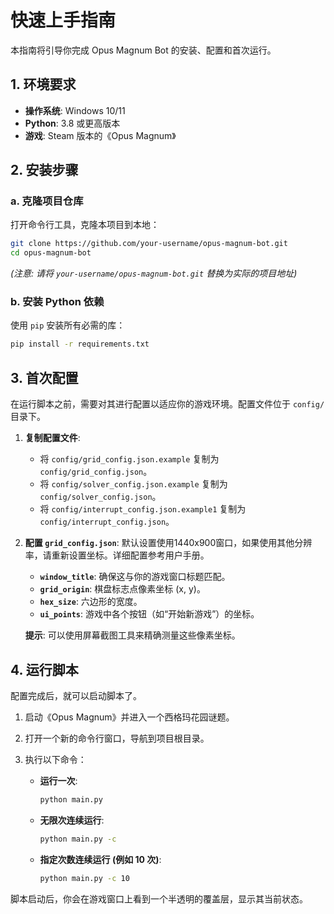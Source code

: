 # 快速上手指南

本指南将引导你完成 Opus Magnum Bot 的安装、配置和首次运行。

## 1. 环境要求

- **操作系统**: Windows 10/11
- **Python**: 3.8 或更高版本
- **游戏**: Steam 版本的《Opus Magnum》

## 2. 安装步骤

### a. 克隆项目仓库

打开命令行工具，克隆本项目到本地：

```bash
git clone https://github.com/your-username/opus-magnum-bot.git
cd opus-magnum-bot
```

*(注意: 请将 `your-username/opus-magnum-bot.git` 替换为实际的项目地址)*

### b. 安装 Python 依赖

使用 `pip` 安装所有必需的库：

```bash
pip install -r requirements.txt
```

## 3. 首次配置

在运行脚本之前，需要对其进行配置以适应你的游戏环境。配置文件位于 `config/` 目录下。

1.  **复制配置文件**:
    *   将 `config/grid_config.json.example` 复制为 `config/grid_config.json`。
    *   将 `config/solver_config.json.example` 复制为 `config/solver_config.json`。
    *   将 `config/interrupt_config.json.example1` 复制为 `config/interrupt_config.json`。

2.  **配置 `grid_config.json`**:
    默认设置使用1440x900窗口，如果使用其他分辨率，请重新设置坐标。详细配置参考用户手册。
    *   **`window_title`**: 确保这与你的游戏窗口标题匹配。
    *   **`grid_origin`**: 棋盘标志点像素坐标 (x, y)。
    *   **`hex_size`**: 六边形的宽度。
    *   **`ui_points`**: 游戏中各个按钮（如“开始新游戏”）的坐标。

    **提示**: 可以使用屏幕截图工具来精确测量这些像素坐标。

## 4. 运行脚本

配置完成后，就可以启动脚本了。

1.  启动《Opus Magnum》并进入一个西格玛花园谜题。
2.  打开一个新的命令行窗口，导航到项目根目录。
3.  执行以下命令：

    *   **运行一次**:
        ```bash
        python main.py
        ```

    *   **无限次连续运行**:
        ```bash
        python main.py -c
        ```

    *   **指定次数连续运行 (例如 10 次)**:
        ```bash
        python main.py -c 10
        ```

脚本启动后，你会在游戏窗口上看到一个半透明的覆盖层，显示其当前状态。